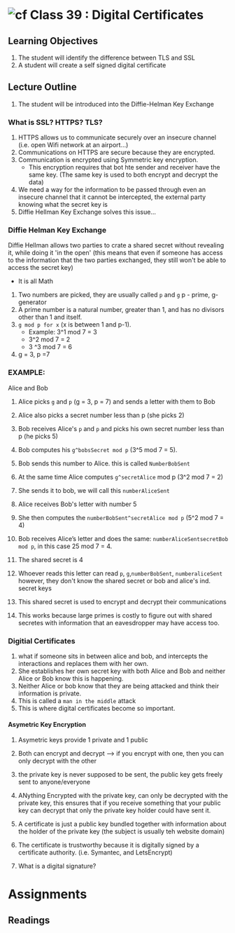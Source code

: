![cf](http://i.imgur.com/7v5ASc8.png) Class 39 : Digital Certificates
=====================================

## Learning Objectives
1. The student will identify the difference between TLS and SSL
2. A student will create a self signed digital certificate

## Lecture Outline
1. The student will be introduced into the Diffie-Helman Key Exchange


### What is SSL? HTTPS? TLS?
1. HTTPS allows us to communicate securely over an insecure channel (i.e. open Wifi network at an airport...)
2. Communications on HTTPS are secure because they are encrypted. 
3. Communication is encrypted using Symmetric key encryption. 
	- This encryption requires that bot hte sender and receiver have the same key. (The same key is used to both encrypt and decrypt the data)
4. We need a way for the information to be passed through even an insecure channel that it cannot be intercepted, the external party knowing what the secret key is
5. Diffie Hellman Key Exchange solves this issue...

### Diffie Helman Key Exchange
Diffie Hellman allows two parties to crate a shared secret without revealing it, while doing it 'in the open' (this means that even if someone has access to the information that the two parties exchanged, 
they still won't  be able to access the secret key)
- It is all Math

1. Two numbers are picked, they are usually called `p` and `g` p - prime, g- generator
2. A prime number is a natural number, greater than 1, and has no divisors other than 1 and itself. 
3. `g mod p for x` (x is between 1 and p-1).
	- Example: 3^1 mod 7 = 3
	- 3^2 mod 7 = 2
	- 3 ^3 mod 7 = 6
4. g = 3, p =7


### EXAMPLE:
Alice and Bob
1. Alice picks `g` and `p` (g = 3, p = 7) and sends a letter with them to Bob
2. Alice also picks a secret number less than p (she picks 2)

3. Bob receives Alice's `p` and `p` and picks his own secret number less than p (he picks 5)
4. Bob computes his `g^bobsSecret mod p` (3^5 mod 7 = 5). 
5. Bob sends this number to Alice. this is called `NumberBobSent`

6. At the same time Alice computes `g^secretAlice` mod p (3^2 mod 7 = 2)
7. She sends it to bob, we will call this `numberAliceSent`

8. Alice receives Bob's letter with number 5
9. She then computes the `numberBobSent^secretAlice mod p` (5^2 mod 7 = 4)

10. Bob receives Alice’s letter and does the same: `numberAliceSentsecretBob mod p`, in this case 25 mod 7 = 4.
 
11. The shared secret is 4
12. Whoever reads this letter can read `p`, `g`,`numberBobSent`, `numberaliceSent` however, they don't know the shared secret or bob and alice's ind. secret keys
13. This shared secret is used to encrypt and decrypt their communications

14. This works because large primes is costly to figure out with shared secretes with information that an eavesdropper may have access too. 


### Digitial Certificates 
1. what if someone sits in between alice and bob, and intercepts the interactions and replaces them with her own. 
2. She establishes her own secret key with both Alice and Bob and neither Alice or Bob know this is happening.
3. Neither Alice or bob know that they are being attacked and think their information is private. 
4. This is called a `man in the middle` attack
5. This is where digital certificates become so important. 

#### Asymetric Key Encryption
1. Asymetric keys provide 1 private and 1 public 
2. Both can encrypt and decrypt --> if you encrypt with one, then you can only decrypt with the other
3. the private key is never supposed to be sent, the public key gets freely sent to anyone/everyone
4. ANything Encrypted with the private key, can only be decrypted with the private key, this ensures that if you receive something that your public key can decrypt that only the private key holder could have sent it.

5. A certificate is just a public key bundled together with information about the holder of the private key (the subject is usually teh website domain)
6. The certificate is trustworthy because it is digitally signed by a certificate authority. (i.e. Symantec, and LetsEncrypt)

7. What is a digital signature?


# Assignments

## Readings
